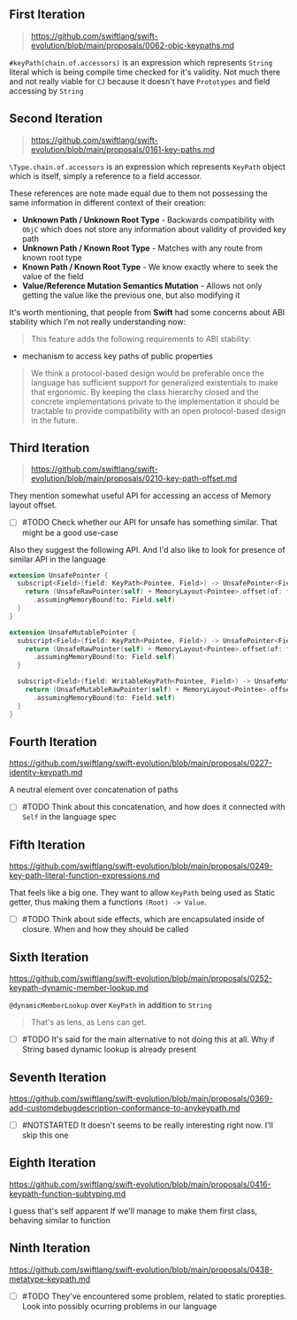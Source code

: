 ## First Iteration

> https://github.com/swiftlang/swift-evolution/blob/main/proposals/0062-objc-keypaths.md

`#keyPath(chain.of.accessors)` is an expression which represents `String` literal which is being compile time checked for it's validity. Not much there and not really viable for `CJ` because it doesn't have `Prototypes` and field accessing by `String`

## Second Iteration 

> https://github.com/swiftlang/swift-evolution/blob/main/proposals/0161-key-paths.md

`\Type.chain.of.accessors` is an expression which represents `KeyPath` object which is itself, simply a reference to a field accessor.

These references are note made equal due to them not possessing the same information in different context of their creation:

- **Unknown Path / Unknown Root Type** - Backwards compatibility with `ObjC` which does not store any information about validity of provided key path
- **Unknown Path / Known Root Type** - Matches with any route from known root type
- **Known Path / Known Root Type** - We know exactly where to seek the value of the field
- **Value/Reference Mutation Semantics Mutation** - Allows not only getting the value like the previous one, but also modifying it

It's worth mentioning, that people from **Swift** had some concerns about ABI stability which I'm not really understanding now:

> This feature adds the following requirements to ABI stability:
 - mechanism to access key paths of public properties
 >
> We think a protocol-based design would be preferable once the language has sufficient support for generalized existentials to make that ergonomic. By keeping the class hierarchy closed and the concrete implementations private to the implementation it should be tractable to provide compatibility with an open protocol-based design in the future.

## Third Iteration

> https://github.com/swiftlang/swift-evolution/blob/main/proposals/0210-key-path-offset.md

They mention somewhat useful API for accessing an access of Memory layout offset.

- [ ] #TODO Check whether our API for unsafe has something similar. That might be a good use-case

Also they suggest the following API. And I'd also like to look for presence of similar API in the language
```swift
extension UnsafePointer {
  subscript<Field>(field: KeyPath<Pointee, Field>) -> UnsafePointer<Field> {
    return (UnsafeRawPointer(self) + MemoryLayout<Pointee>.offset(of: field))
      .assumingMemoryBound(to: Field.self)
  }
}

extension UnsafeMutablePointer {
  subscript<Field>(field: KeyPath<Pointee, Field>) -> UnsafePointer<Field> {
    return (UnsafeRawPointer(self) + MemoryLayout<Pointee>.offset(of: field))
      .assumingMemoryBound(to: Field.self)
  }

  subscript<Field>(field: WritableKeyPath<Pointee, Field>) -> UnsafeMutablePointer<Field> {
    return (UnsafeMutableRawPointer(self) + MemoryLayout<Pointee>.offset(of: field))
      .assumingMemoryBound(to: Field.self)
  }
}
```

## Fourth Iteration

https://github.com/swiftlang/swift-evolution/blob/main/proposals/0227-identity-keypath.md

A neutral element over concatenation of paths

- [ ] #TODO Think about this concatenation, and how does it connected with `Self` in the language spec

##  Fifth Iteration

https://github.com/swiftlang/swift-evolution/blob/main/proposals/0249-key-path-literal-function-expressions.md

That feels like a big one. They want to allow `KeyPath` being used as Static getter, thus making them a functions `(Root) -> Value`.

- [ ] #TODO Think about side effects, which are encapsulated inside of closure. When and how they should be called

## Sixth Iteration

https://github.com/swiftlang/swift-evolution/blob/main/proposals/0252-keypath-dynamic-member-lookup.md

`@dynamicMemberLookup` over `KeyPath` in addition to `String`

> That's as lens, as Lens can get.

- [ ] #TODO It's said for the main alternative to not doing this at all. Why if String based dynamic lookup is already present

## Seventh Iteration

https://github.com/swiftlang/swift-evolution/blob/main/proposals/0369-add-customdebugdescription-conformance-to-anykeypath.md

- [ ] #NOTSTARTED It doesn't seems to be really interesting right now. I'll skip this one

## Eighth Iteration

https://github.com/swiftlang/swift-evolution/blob/main/proposals/0416-keypath-function-subtyping.md

I guess that's self apparent If we'll manage to make them first class, behaving similar to function
## Ninth Iteration

https://github.com/swiftlang/swift-evolution/blob/main/proposals/0438-metatype-keypath.md

- [ ] #TODO They've encountered some problem, related to static prorepties. Look into possibly ocurring problems in our language